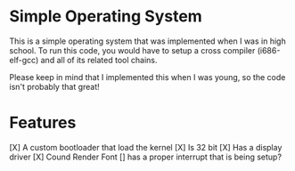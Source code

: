 # Simple Operating System 

This is a simple operating system that was implemented when I was in high school. To run this code, you would have to setup a cross compiler (i686-elf-gcc) and all of its related tool chains. 

Please keep in mind that I implemented this when I was young, so the code isn't probably that great! 
# Features 

[X] A custom bootloader that load the kernel 
[X] Is 32 bit
[X] Has a display driver
[X] Cound Render Font
[] has a proper interrupt that is being setup?
